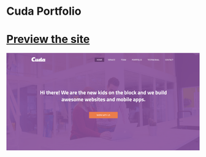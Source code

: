 # Cuda Portfolio

# [Preview the site](https://alsiam.github.io/html-projects/cuda-portfolio)

![image info](../assets/images/cuda-portfolio.png)